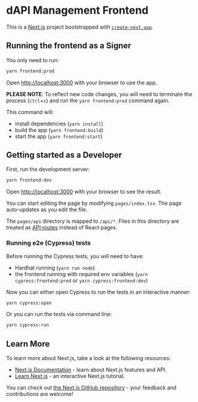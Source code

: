# dAPI Management Frontend

This is a [Next.js](https://nextjs.org/) project bootstrapped with [`create-next-app`](https://github.com/vercel/next.js/tree/canary/packages/create-next-app).

## Running the frontend as a Signer

You only need to run:

```bash
yarn frontend:prod
```

Open [http://localhost:3000](http://localhost:3000) with your browser to use the app.

**PLEASE NOTE**: To reflect new code changes, you will need to terminate the process (`ctrl`+`c`) and run the `yarn frontend:prod` command again.

This command will:

- install dependencies (`yarn install`)
- build the app (`yarn frontend:build`)
- start the app (`yarn frontend:start`)

## Getting started as a Developer

First, run the development server:

```bash
yarn frontend:dev
```

Open [http://localhost:3000](http://localhost:3000) with your browser to see the result.

You can start editing the page by modifying `pages/index.tsx`. The page auto-updates as you edit the file.

The `pages/api` directory is mapped to `/api/*`. Files in this directory are treated as [API routes](https://nextjs.org/docs/api-routes/introduction) instead of React pages.

### Running e2e (Cypress) tests

Before running the Cypress tests, you will need to have:

- Hardhat running (`yarn run node`)
- the frontend running with required env variables (`yarn cypress:frontend:prod` or `yarn cypress:frontend:dev`)

Now you can either open Cypress to run the tests in an interactive manner:

```bash
yarn cypress:open
```

Or you can run the tests via command line:

```bash
yarn cypress:run
```

## Learn More

To learn more about Next.js, take a look at the following resources:

- [Next.js Documentation](https://nextjs.org/docs) - learn about Next.js features and API.
- [Learn Next.js](https://nextjs.org/learn) - an interactive Next.js tutorial.

You can check out [the Next.js GitHub repository](https://github.com/vercel/next.js/) - your feedback and contributions are welcome!

